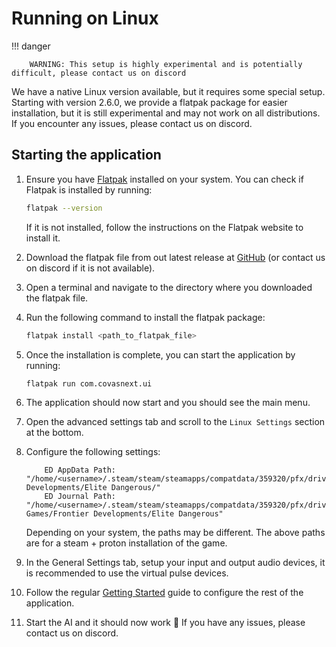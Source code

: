 # Running on Linux

!!! danger

        WARNING: This setup is highly experimental and is potentially difficult, please contact us on discord


We have a native Linux version available, but it requires some special setup. Starting with version 2.6.0, we provide a flatpak package for easier installation, but it is still experimental and may not work on all distributions. If you encounter any issues, please contact us on discord.

## Starting the application

1. Ensure you have [Flatpak](https://flatpak.org/setup/) installed on your system. You can check if Flatpak is installed by running:

    ```bash
    flatpak --version
    ```

   If it is not installed, follow the instructions on the Flatpak website to install it.

2. Download the flatpak file from out latest release at [GitHub](https://github.com/RatherRude/Elite-Dangerous-AI-Integration/releases) (or contact us on discord if it is not available).

3. Open a terminal and navigate to the directory where you downloaded the flatpak file.

4. Run the following command to install the flatpak package:

    ```bash
    flatpak install <path_to_flatpak_file>
    ```

5. Once the installation is complete, you can start the application by running:

    ```bash
    flatpak run com.covasnext.ui
    ```

6. The application should now start and you should see the main menu.
7. Open the advanced settings tab and scroll to the `Linux Settings` section at the bottom.
8. Configure the following settings:

    ```
        ED AppData Path: "/home/<username>/.steam/steam/steamapps/compatdata/359320/pfx/drive_c/users/steamuser/AppData/Local/Frontier Developments/Elite Dangerous/"
        ED Journal Path: "/home/<username>/.steam/steam/steamapps/compatdata/359320/pfx/drive_c/users/steamuser/Saved Games/Frontier Developments/Elite Dangerous"
    ```
    Depending on your system, the paths may be different. The above paths are for a steam + proton installation of the game.

9. In the General Settings tab, setup your input and output audio devices, it is recommended to use the virtual pulse devices.
10. Follow the regular [Getting Started](../index.md) guide to configure the rest of the application.
11. Start the AI and it should now work 🤞 If you have any issues, please contact us on discord.